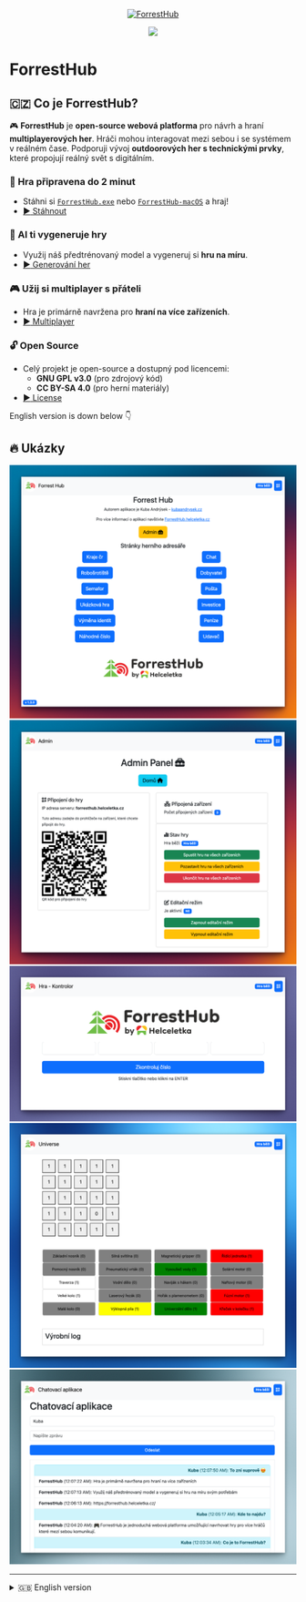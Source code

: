 <p align="center">
	<a href="https://forresthub.helceletka.cz/" target="_blank" rel="noopener">
		<img src="https://forresthub.helceletka.cz/graphics/ForrestHub-helceletka-bg.svg" width="500" alt="ForrestHub">
	</a>
</p>

<p align="center">
    <a target="_blank" href="https://hits.seeyoufarm.com/api/count/graph/dailyhits.svg?url=https://forresthub.helceletka.cz/">
        <img src="https://hits.seeyoufarm.com/api/count/incr/badge.svg?url=https://forresthub.helceletka.cz/&count_bg=%2379C83D&title_bg=%23555555&icon=&icon_color=%23E7E7E7&title=👀&edge_flat=true"/>
    </a>
</p>

# ForrestHub

## 🇨🇿 Co je ForrestHub?

🎮 **ForrestHub** je **open-source webová platforma** pro návrh a hraní **multiplayerových her**. Hráči mohou interagovat mezi sebou i se systémem v reálném čase.
Podporuji vývoj **outdoorových her s technickými prvky**, které propojují reálný svět s digitálním.

### 🚀 Hra připravena do 2 minut
- Stáhni si [`ForrestHub.exe`](https://forresthub.helceletka.cz/install/) nebo [`ForrestHub-macOS`](https://forresthub.helceletka.cz/install) a hraj!
- [:arrow_forward: Stáhnout](https://forresthub.helceletka.cz/install)

### 🤖 AI ti vygeneruje hry
- Využij náš předtrénovaný model a vygeneruj si **hru na míru**.
- [:arrow_forward: Generování her](https://forresthub.helceletka.cz/game)

### 🎮 Užij si multiplayer s přáteli
- Hra je primárně navržena pro **hraní na více zařízeních**.
- [:arrow_forward: Multiplayer](https://forresthub.helceletka.cz/connection)

### 🔓 Open Source
- Celý projekt je open-source a dostupný pod licencemi:
  - **GNU GPL v3.0** (pro zdrojový kód)
  - **CC BY-SA 4.0** (pro herní materiály)
- [:arrow_forward: License](https://forresthub.helceletka.cz/license)

English version is down below 👇

## 🔥 Ukázky
![ForrestHub](docs/media/home.png)
![ForrestHub](docs/media/admin.png)
![ForrestHub](docs/media/kontrolor.png)
![ForrestHub](docs/media/universe.png)
![ForrestHub](docs/media/chat.png)

---

<details><summary>🇬🇧 English version</summary>
<p>


## 🇬🇧 What is ForrestHub?

🎮 **ForrestHub** is an **open-source web platform** designed for **multiplayer game development and play**.
Players can interact with each other and the system in real-time.

My focus is on supporting the development of **outdoor games with technical elements**, connecting the physical and digital worlds.

### 🚀 Game Ready in 2 Minutes
- Download [`ForrestHub.exe`](install) or [`ForrestHub-macOS`](install) and start playing!
- [:arrow_forward: Download](https://forresthub.helceletka.cz/install)

### 🤖 AI Generates Games for You
- Use our pre-trained model to generate a **custom game**.
- [:arrow_forward: Generate a Game](https://forresthub.helceletka.cz/game)

### 🎮 Enjoy Multiplayer with Friends
- Designed primarily for **multi-device play**.
- [:arrow_forward: Multiplayer](https://forresthub.helceletka.cz/connection)

### 🔓 Open Source
- The entire project is open-source and licensed under:
  - **GNU GPL v3.0** (for source code)
  - **CC BY-SA 4.0** (for game materials)
- [:arrow_forward: License](https://forresthub.helceletka.cz/license)

## 🔥 Screenshots
![ForrestHub](docs/media/home.png)
![ForrestHub](docs/media/admin.png)
![ForrestHub](docs/media/kontrolor.png)
![ForrestHub](docs/media/universe.png)
![ForrestHub](docs/media/chat.png)

---

## 🔗 Useful Links

- 🌍 **Website**: [ForrestHub](https://forresthub.helceletka.cz/)
- 💻 **GitHub Repository**: [ForrestHub on GitHub](https://github.com/Helceletka/ForrestHub)
- 🧑‍💻 **Author**: [Jakub Andrýsek](https://kubaandrysek.cz/)

📜 **License:**
- **Source Code**: [GNU GPL v3.0](https://www.gnu.org/licenses/gpl-3.0.html)
- **Game Materials**: [CC BY-SA 4.0](https://creativecommons.org/licenses/by-sa/4.0/)

🚀 Enjoy open-source multiplayer gaming!


</p>
</details>